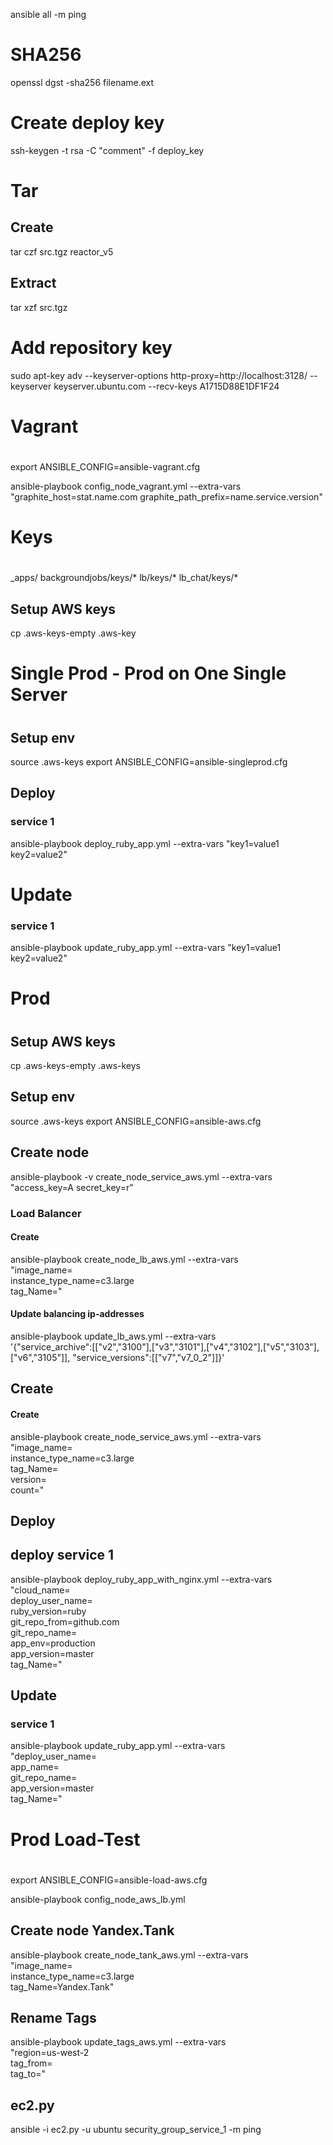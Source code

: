 ansible all -m ping

# SHA256
openssl dgst -sha256 filename.ext

# Create deploy key
ssh-keygen -t rsa -C "comment" -f deploy_key

# Tar
## Create
tar czf src.tgz reactor_v5

## Extract
tar xzf src.tgz

# Add repository key

sudo apt-key adv --keyserver-options http-proxy=http://localhost:3128/ --keyserver keyserver.ubuntu.com --recv-keys A1715D88E1DF1F24


# #########
# Vagrant
# #########
export ANSIBLE_CONFIG=ansible-vagrant.cfg

ansible-playbook config_node_vagrant.yml --extra-vars \
  "graphite_host=stat.name.com graphite_path_prefix=name.service.version"


# #########
# Keys
# #########
_apps/
  backgroundjobs/keys/*
  lb/keys/*
  lb_chat/keys/*


## Setup AWS keys
cp .aws-keys-empty .aws-key

# #########
# Single Prod - Prod on One Single Server
# #########

## Setup env
source .aws-keys
export ANSIBLE_CONFIG=ansible-singleprod.cfg

## Deploy

### service 1
ansible-playbook deploy_ruby_app.yml --extra-vars "key1=value1 key2=value2"

# Update

### service 1
ansible-playbook update_ruby_app.yml --extra-vars "key1=value1 key2=value2"


# #########
# Prod
# #########

## Setup AWS keys
cp .aws-keys-empty .aws-keys

## Setup env
source .aws-keys
export ANSIBLE_CONFIG=ansible-aws.cfg

## Create node
ansible-playbook -v create_node_service_aws.yml --extra-vars \
  "access_key=A secret_key=r"

### Load Balancer

#### Create
ansible-playbook create_node_lb_aws.yml --extra-vars \
  "image_name= \
  instance_type_name=c3.large \
  tag_Name="

#### Update balancing ip-addresses
ansible-playbook update_lb_aws.yml --extra-vars \
  '{"service_archive":[["v2","3100"],["v3","3101"],["v4","3102"],["v5","3103"],["v6","3105"]],
    "service_versions":[["v7","v7_0_2"]]}'

## Create

#### Create
ansible-playbook create_node_service_aws.yml --extra-vars \
  "image_name= \
  instance_type_name=c3.large \
  tag_Name= \
  version= \
  count="

## Deploy

## deploy service 1
ansible-playbook deploy_ruby_app_with_nginx.yml --extra-vars \
  "cloud_name= \
   deploy_user_name= \
   ruby_version=ruby \
   git_repo_from=github.com \
   git_repo_name= \
   app_env=production \
   app_version=master \
   tag_Name="

## Update

### service 1
ansible-playbook update_ruby_app.yml --extra-vars \
  "deploy_user_name=\
   app_name= \
   git_repo_name= \
   app_version=master \
   tag_Name="


# #########
# Prod Load-Test
# #########
export ANSIBLE_CONFIG=ansible-load-aws.cfg

ansible-playbook config_node_aws_lb.yml

## Create node Yandex.Tank
ansible-playbook create_node_tank_aws.yml --extra-vars \
  "image_name= \
   instance_type_name=c3.large \
   tag_Name=Yandex.Tank"

## Rename Tags
ansible-playbook update_tags_aws.yml --extra-vars \
  "region=us-west-2 \
   tag_from= \
   tag_to="

## ec2.py
ansible -i ec2.py -u ubuntu security_group_service_1 -m ping
